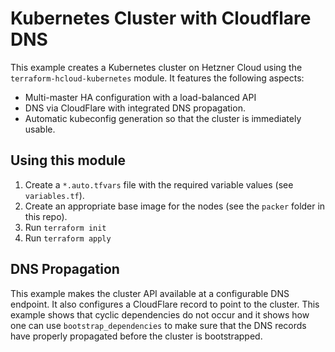 # Kubernetes Cluster with Cloudflare DNS

This example creates a Kubernetes cluster on Hetzner Cloud using the `terraform-hcloud-kubernetes` module. It features
the following aspects:
- Multi-master HA configuration with a load-balanced API
- DNS via CloudFlare with integrated DNS propagation.
- Automatic kubeconfig generation so that the cluster is immediately usable.

## Using this module
1. Create a `*.auto.tfvars` file with the required variable values (see `variables.tf`).
2. Create an appropriate base image for the nodes (see the `packer` folder in this repo).
3. Run `terraform init`
4. Run `terraform apply`

## DNS Propagation
This example makes the cluster API available at a configurable DNS endpoint. It also configures a CloudFlare record to
point to the cluster. This example shows that cyclic dependencies do not occur and it shows how one can use
`bootstrap_dependencies` to make sure that the DNS records have properly propagated before the cluster is bootstrapped.
